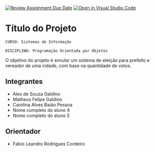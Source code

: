 [![Review Assignment Due Date](https://classroom.github.com/assets/deadline-readme-button-24ddc0f5d75046c5622901739e7c5dd533143b0c8e959d652212380cedb1ea36.svg)](https://classroom.github.com/a/U2JBmGZJ)
[![Open in Visual Studio Code](https://classroom.github.com/assets/open-in-vscode-718a45dd9cf7e7f842a935f5ebbe5719a5e09af4491e668f4dbf3b35d5cca122.svg)](https://classroom.github.com/online_ide?assignment_repo_id=15254262&assignment_repo_type=AssignmentRepo)
# Título do Projeto

`CURSO: Sistemas de Informação`

`DISCIPLINA: Programação Orientada por Objetos`


O objetivo do projeto é simular um sistema de eleição para prefeito e vereador de uma cidade, com base na quantidade de votos.



## Integrantes

* Alex de Souza Galdino
* Matheus Felipe Galdino
* Carolina Alves Baião Pessoa
* Nome completo do aluno 4
* Nome completo do aluno 5

## Orientador

* Fabio Leandro Rodrigues Cordeiro


